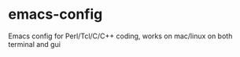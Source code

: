 emacs-config
============

Emacs config for Perl/Tcl/C/C++ coding, works on mac/linux on both terminal and gui
